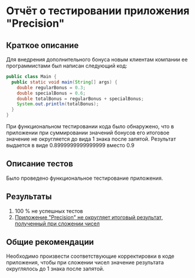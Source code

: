 # Отчёт о тестировании приложения "Precision"

## Краткое описание

Для внедрения дополнительного бонуса новым клиентам компании ее программистами был написан следующий код:

```java
public class Main {
  public static void main(String[] args) {
    double regularBonus = 0.3;
    double specialBonus = 0.6;
    double totalBonus = regularBonus + specialBonus;
    System.out.println(totalBonus);
  }
}
```

При функциональном тестировании кода было обнаружено, что в приложении при суммировании значений бонусов его итоговое значение не округляется до вида 1 знака после запятой. Результат выдается в виде 0.8999999999999999 вместо 0.9  



## Описание тестов

Было проведено функциональное тестирование приложения. 

## Результаты

1. 100 % не успешных тестов
2. [Приложение "Precision" не округляет итоговый результат, полученный при сложении чисел](https://github.com/domainlover/Java_Zadanie2.2/issues/1)

## Общие рекомендации

Необходимо произвести соответствующие корректировки в коде приложения, чтобы при сложении чисел значение результата округлялось до 1 знака после запятой.
